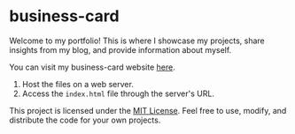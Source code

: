 # business-card

Welcome to my portfolio! This is where I showcase my projects, share insights from my blog, and provide information about myself.

You can visit my business-card website [here](https://danielgaudreault.github.io/business-card/index.html).

1. Host the files on a web server.
2. Access the `index.html` file through the server's URL.





This project is licensed under the [MIT License](LICENSE). Feel free to use, modify, and distribute the code for your own projects.
